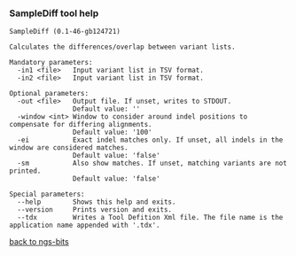 ### SampleDiff tool help
	SampleDiff (0.1-46-gb124721)
	
	Calculates the differences/overlap between variant lists.
	
	Mandatory parameters:
	  -in1 <file>   Input variant list in TSV format.
	  -in2 <file>   Input variant list in TSV format.
	
	Optional parameters:
	  -out <file>   Output file. If unset, writes to STDOUT.
	                Default value: ''
	  -window <int> Window to consider around indel positions to compensate for differing alignments.
	                Default value: '100'
	  -ei           Exact indel matches only. If unset, all indels in the window are considered matches.
	                Default value: 'false'
	  -sm           Also show matches. If unset, matching variants are not printed.
	                Default value: 'false'
	
	Special parameters:
	  --help        Shows this help and exits.
	  --version     Prints version and exits.
	  --tdx         Writes a Tool Defition Xml file. The file name is the application name appended with '.tdx'.
	
[back to ngs-bits](https://github.com/marc-sturm/ngs-bits)